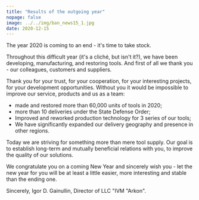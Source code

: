 ```yaml
---
title: "Results of the outgoing year"
nopage: false
image: ../../img/ban_news15_1.jpg
date: 2020-12-15
---
```

The year 2020 is coming to an end - it's time to take stock.

Throughout this difficult year (it's a cliché, but isn't it?), we have been developing, manufacturing, and restoring tools. And first of all we thank you - our colleagues, customers and suppliers. 

Thank you for your trust, for your cooperation, for your interesting projects, for your development opportunities. Without you it would be impossible to improve our service, products and us as a team:

* made and restored more than 60,000 units of tools in 2020;
* more than 10 deliveries under the State Defense Order;
* Improved and reworked production technology for 3 series of our tools;
* We have significantly expanded our delivery geography and presence in other regions.

Today we are striving for something more than mere tool supply. Our goal is to establish long-term and mutually beneficial relations with you, to improve the quality of our solutions.

We congratulate you on a coming New Year and sincerely wish you - let the new year for you will be at least a little easier, more interesting and stable than the ending one.

Sincerely, Igor D. Gainullin, Director of LLC "IVM "Arkon".